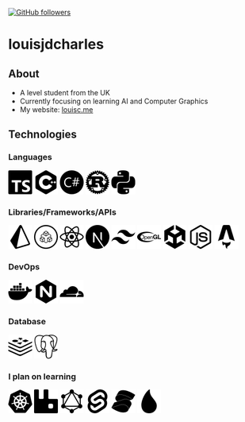 [![GitHub followers](https://img.shields.io/github/followers/louisjdcharles.svg?style=social&label=Follow&maxAge=2592000)](https://github.com/louisjdcharles?tab=followers)

# louisjdcharles

## About

- A level student from the UK
- Currently focusing on learning AI and Computer Graphics
- My website: [louisc.me](https://louisc.me/)

## Technologies

### Languages

<a href="https://typescriptlang.org/" ><img color="" src="typescript.svg" width="48"></a>
<a href="https://en.wikipedia.org/wiki/C%2B%2B" ><img src="cplusplus.svg" width="48"></a>
<a href="https://docs.microsoft.com/en-us/dotnet/csharp/" ><img color="" src="csharp.svg" width="48"></a>
<a href="https://www.rust-lang.org/" ><img src="rust.svg" width="48"></a>
<a href="https://python.org" ><img src="python.svg" width="48"></a>


### Libraries/Frameworks/APIs

<a href="https://prisma.io/" ><img src="prisma.svg" width="48"></a>
<a href="https://trpc.io/" ><img src="trpc.svg" width="48"></a>
<a href="https://reactjs.org/" ><img src="react.svg" width="48"></a>
<a href="https://nextjs.org/" ><img src="nextdotjs.svg" width="48"></a>
<a href="https://tailwindcss.com/" ><img src="tailwindcss.svg" width="48"></a>
<a href="https://opengl.org" ><img src="opengl.svg" width="48"></a>
<a href="https://unity.com" ><img src="unity.svg" width="48"></a>
<a href="https://nodejs.org" ><img src="nodedotjs.svg" width="48"></a>
<a href="https://astro.build/" ><img src="astro.svg" width="48"></a>

### DevOps

<a href="https://docker.com/" ><img src="docker.svg" width="48"></a>
<a href="https://nginx.com/" ><img src="nginx.svg" width="48"></a>
<a href="https://cloudflare.com/" ><img src="cloudflare.svg" width="48"></a>

### Database

<a href="https://redis.io/" ><img src="redis.svg" width="48"></a>
<a href="https://postgresql.org" ><img src="postgresql.svg" width="48"></a>

### I plan on learning

<a href="https://kubernetes.io/" ><img src="kubernetes.svg" width="48"></a>
<a href="https://rabbitmq.com/" ><img src="rabbitmq.svg" width="48"></a>
<a href="https://graphql.org/" ><img src="graphql.svg" width="48"></a>
<a href="https://svelte.dev/" ><img src="svelte.svg" width="48"></a>
<a href="https://solidjs.com/" ><img src="solid.svg" width="48"></a>
<a href="https://elixir-lang.org/" ><img src="elixir.svg" width="48"></a>

